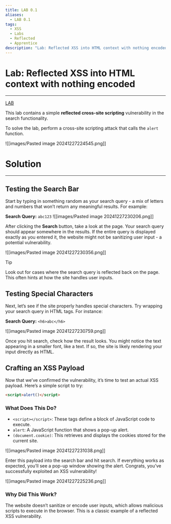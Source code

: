 ```yaml
---
title: LAB 0.1
aliases:
  - LAB 0.1
tags:
  - XSS
  - Labs
  - Reflected
  - Apprentice
description: "Lab: Reflected XSS into HTML context with nothing encoded"
---
```

# Lab: Reflected XSS into HTML context with nothing encoded
---
[LAB](https://portswigger.net/web-security/cross-site-scripting/reflected/lab-html-context-nothing-encoded)

This lab contains a simple **reflected cross-site scripting** vulnerability in the search functionality.

To solve the lab, perform a cross-site scripting attack that calls the `alert` function.

![[images/Pasted image 20241227224545.png]]
# Solution
---
## Testing the Search Bar

Start by typing in something random as your search query - a mix of letters and numbers that won’t return any meaningful results. For example:

**Search Query:** `abc123`
 ![[images/Pasted image 20241227230206.png]]

After clicking the **Search** button, take a look at the page. Your search query should appear somewhere in the results. If the entire query is displayed exactly as you entered it, the website might not be sanitizing user input - a potential vulnerability.

![[images/Pasted image 20241227230356.png]]

>[!tip]
>Look out for cases where the search query is reflected back on the page. This often hints at how the site handles user inputs.

## Testing Special Characters

Next, let’s see if the site properly handles special characters. Try wrapping your search query in HTML tags. For instance:

**Search Query:** `<h6>abc</h6>`

![[images/Pasted image 20241227230759.png]]

Once you hit search, check how the result looks. You might notice the text appearing in a smaller font, like a text. If so, the site is likely rendering your input directly as HTML.

## Crafting an XSS Payload

Now that we’ve confirmed the vulnerability, it’s time to test an actual XSS payload. Here’s a simple script to try:

```html
<script>alert()</script>
```

### What Does This Do?

- `<script></script>`: These tags define a block of JavaScript code to execute.
- `alert`: A JavaScript function that shows a pop-up alert.
- `(document.cookie)`: This retrieves and displays the cookies stored for the current site.
 
![[images/Pasted image 20241227231038.png]]

Enter this payload into the search bar and hit search. If everything works as expected, you’ll see a pop-up window showing the alert. Congrats, you’ve successfully exploited an XSS vulnerability!

![[images/Pasted image 20241227225236.png]]

### Why Did This Work?

The website doesn’t sanitize or encode user inputs, which allows malicious scripts to execute in the browser. This is a classic example of a reflected XSS vulnerability.